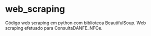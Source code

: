 # web_scraping
Código web scraping em python com biblioteca BeautifulSoup. 
Web scraping efetuado para ConsultaDANFE_NFCe.
